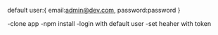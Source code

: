 default user:{
    email:admin@dev.com,
    password:password
}

-clone app
-npm install
-login with default user
-set heaher with token
